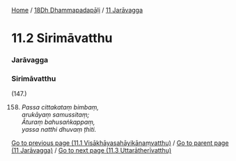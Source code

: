 
[Home](/) / [18Dh Dhammapadapāḷi](/tipitaka/18Dh.md) / [11 Jarāvagga](/tipitaka/18Dh/11.md)

# 11.2 Sirimāvatthu

### Jarāvagga

### Sirimāvatthu

(147.)

158. _Passa cittakataṃ bimbaṃ,_  
_arukāyaṃ samussitaṃ;_  
_Āturaṃ bahusaṅkappaṃ,_  
_yassa natthi dhuvaṃ ṭhiti._  


[Go to previous page (11.1 Visākhāyasahāyikānaṃvatthu)](/tipitaka/18Dh/11/11.1.md) / [Go to parent page (11 Jarāvagga)](/tipitaka/18Dh/11.md) / [Go to next page (11.3 Uttarātherīvatthu)](/tipitaka/18Dh/11/11.3.md)


